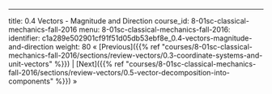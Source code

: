 ---
title: 0.4 Vectors - Magnitude and Direction
course_id: 8-01sc-classical-mechanics-fall-2016
menu:
  8-01sc-classical-mechanics-fall-2016:
    identifier: c1a289e502901cf91f51d05db53ebf8e_0.4-vectors-magnitude-and-direction
    weight: 80
« [Previous]({{% ref "courses/8-01sc-classical-mechanics-fall-2016/sections/review-vectors/0.3-coordinate-systems-and-unit-vectors" %}}) | [Next]({{% ref "courses/8-01sc-classical-mechanics-fall-2016/sections/review-vectors/0.5-vector-decomposition-into-components" %}}) »
